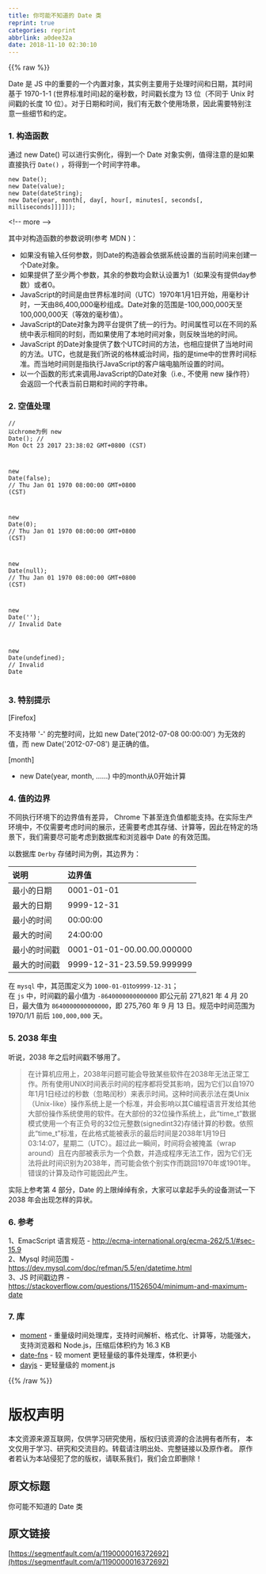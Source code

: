 ```yaml
---
title: 你可能不知道的 Date 类
reprint: true
categories: reprint
abbrlink: a0dee32a
date: 2018-11-10 02:30:10
---
```


{{% raw %}}
<p>Date &#x662F; JS &#x4E2D;&#x7684;&#x91CD;&#x8981;&#x7684;&#x4E00;&#x4E2A;&#x5185;&#x7F6E;&#x5BF9;&#x8C61;&#xFF0C;&#x5176;&#x5B9E;&#x4F8B;&#x4E3B;&#x8981;&#x7528;&#x4E8E;&#x5904;&#x7406;&#x65F6;&#x95F4;&#x548C;&#x65E5;&#x671F;&#xFF0C;&#x5176;&#x65F6;&#x95F4;&#x57FA;&#x4E8E; 1970-1-1 (&#x4E16;&#x754C;&#x6807;&#x51C6;&#x65F6;&#x95F4;)&#x8D77;&#x7684;&#x6BEB;&#x79D2;&#x6570;&#xFF0C;&#x65F6;&#x95F4;&#x6233;&#x957F;&#x5EA6;&#x4E3A; 13 &#x4F4D;&#xFF08;&#x4E0D;&#x540C;&#x4E8E; Unix &#x65F6;&#x95F4;&#x6233;&#x7684;&#x957F;&#x5EA6; 10 &#x4F4D;&#xFF09;&#x3002;&#x5BF9;&#x4E8E;&#x65E5;&#x671F;&#x548C;&#x65F6;&#x95F4;&#xFF0C;&#x6211;&#x4EEC;&#x6709;&#x65E0;&#x6570;&#x4E2A;&#x4F7F;&#x7528;&#x573A;&#x666F;&#xFF0C;&#x56E0;&#x6B64;&#x9700;&#x8981;&#x7279;&#x522B;&#x6CE8;&#x610F;&#x4E00;&#x4E9B;&#x7EC6;&#x8282;&#x548C;&#x7EA6;&#x5B9A;&#x3002;</p><h3 id="articleHeader0">1. &#x6784;&#x9020;&#x51FD;&#x6570;</h3><p>&#x901A;&#x8FC7; new Date() &#x53EF;&#x4EE5;&#x8FDB;&#x884C;&#x5B9E;&#x4F8B;&#x5316;&#xFF0C;&#x5F97;&#x5230;&#x4E00;&#x4E2A; Date &#x5BF9;&#x8C61;&#x5B9E;&#x4F8B;&#xFF0C;&#x503C;&#x5F97;&#x6CE8;&#x610F;&#x7684;&#x662F;&#x5982;&#x679C;&#x76F4;&#x63A5;&#x6267;&#x884C; <code>Date()</code> &#xFF0C;&#x5C06;&#x5F97;&#x5230;&#x4E00;&#x4E2A;&#x65F6;&#x95F4;&#x5B57;&#x7B26;&#x4E32;&#x3002;</p><div class="widget-codetool" style="display:none"><div class="widget-codetool--inner"><span class="selectCode code-tool" data-toggle="tooltip" data-placement="top" title="" data-original-title="&#x5168;&#x9009;"></span> <span type="button" class="copyCode code-tool" data-toggle="tooltip" data-placement="top" data-clipboard-text="new Date();
new Date(value);
new Date(dateString);
new Date(year, month[, day[, hour[, minutes[, seconds[, milliseconds]]]]]);" title="" data-original-title="&#x590D;&#x5236;"></span> <span type="button" class="saveToNote code-tool" data-toggle="tooltip" data-placement="top" title="" data-original-title="&#x653E;&#x8FDB;&#x7B14;&#x8BB0;"></span></div></div><pre class="javascript hljs"><code class="js"><span class="hljs-keyword">new</span> <span class="hljs-built_in">Date</span>();
<span class="hljs-keyword">new</span> <span class="hljs-built_in">Date</span>(value);
<span class="hljs-keyword">new</span> <span class="hljs-built_in">Date</span>(dateString);
<span class="hljs-keyword">new</span> <span class="hljs-built_in">Date</span>(year, month[, day[, hour[, minutes[, seconds[, milliseconds]]]]]);</code></pre><p>&lt;!-- more --&gt;</p><p>&#x5176;&#x4E2D;&#x5BF9;&#x6784;&#x9020;&#x51FD;&#x6570;&#x7684;&#x53C2;&#x6570;&#x8BF4;&#x660E;(&#x53C2;&#x8003; MDN )&#xFF1A;</p><ul><li>&#x5982;&#x679C;&#x6CA1;&#x6709;&#x8F93;&#x5165;&#x4EFB;&#x4F55;&#x53C2;&#x6570;&#xFF0C;&#x5219;Date&#x7684;&#x6784;&#x9020;&#x5668;&#x4F1A;&#x4F9D;&#x636E;&#x7CFB;&#x7EDF;&#x8BBE;&#x7F6E;&#x7684;&#x5F53;&#x524D;&#x65F6;&#x95F4;&#x6765;&#x521B;&#x5EFA;&#x4E00;&#x4E2A;Date&#x5BF9;&#x8C61;&#x3002;</li><li>&#x5982;&#x679C;&#x63D0;&#x4F9B;&#x4E86;&#x81F3;&#x5C11;&#x4E24;&#x4E2A;&#x53C2;&#x6570;&#xFF0C;&#x5176;&#x4F59;&#x7684;&#x53C2;&#x6570;&#x5747;&#x4F1A;&#x9ED8;&#x8BA4;&#x8BBE;&#x7F6E;&#x4E3A;1&#xFF08;&#x5982;&#x679C;&#x6CA1;&#x6709;&#x63D0;&#x4F9B;day&#x53C2;&#x6570;&#xFF09;&#x6216;&#x8005;0&#x3002;</li><li>JavaScript&#x7684;&#x65F6;&#x95F4;&#x662F;&#x7531;&#x4E16;&#x754C;&#x6807;&#x51C6;&#x65F6;&#x95F4;&#xFF08;UTC&#xFF09;1970&#x5E74;1&#x6708;1&#x65E5;&#x5F00;&#x59CB;&#xFF0C;&#x7528;&#x6BEB;&#x79D2;&#x8BA1;&#x65F6;&#xFF0C;&#x4E00;&#x5929;&#x7531;86,400,000&#x6BEB;&#x79D2;&#x7EC4;&#x6210;&#x3002;Date&#x5BF9;&#x8C61;&#x7684;&#x8303;&#x56F4;&#x662F;-100,000,000&#x5929;&#x81F3;100,000,000&#x5929;&#xFF08;&#x7B49;&#x6548;&#x7684;&#x6BEB;&#x79D2;&#x503C;&#xFF09;&#x3002;</li><li>JavaScript&#x7684;Date&#x5BF9;&#x8C61;&#x4E3A;&#x8DE8;&#x5E73;&#x53F0;&#x63D0;&#x4F9B;&#x4E86;&#x7EDF;&#x4E00;&#x7684;&#x884C;&#x4E3A;&#x3002;&#x65F6;&#x95F4;&#x5C5E;&#x6027;&#x53EF;&#x4EE5;&#x5728;&#x4E0D;&#x540C;&#x7684;&#x7CFB;&#x7EDF;&#x4E2D;&#x8868;&#x793A;&#x76F8;&#x540C;&#x7684;&#x65F6;&#x523B;&#xFF0C;&#x800C;&#x5982;&#x679C;&#x4F7F;&#x7528;&#x4E86;&#x672C;&#x5730;&#x65F6;&#x95F4;&#x5BF9;&#x8C61;&#xFF0C;&#x5219;&#x53CD;&#x6620;&#x5F53;&#x5730;&#x7684;&#x65F6;&#x95F4;&#x3002;</li><li>JavaScript &#x7684;Date&#x5BF9;&#x8C61;&#x63D0;&#x4F9B;&#x4E86;&#x6570;&#x4E2A;UTC&#x65F6;&#x95F4;&#x7684;&#x65B9;&#x6CD5;&#xFF0C;&#x4E5F;&#x76F8;&#x5E94;&#x63D0;&#x4F9B;&#x4E86;&#x5F53;&#x5730;&#x65F6;&#x95F4;&#x7684;&#x65B9;&#x6CD5;&#x3002;UTC&#xFF0C;&#x4E5F;&#x5C31;&#x662F;&#x6211;&#x4EEC;&#x6240;&#x8BF4;&#x7684;&#x683C;&#x6797;&#x5A01;&#x6CBB;&#x65F6;&#x95F4;&#xFF0C;&#x6307;&#x7684;&#x662F;time&#x4E2D;&#x7684;&#x4E16;&#x754C;&#x65F6;&#x95F4;&#x6807;&#x51C6;&#x3002;&#x800C;&#x5F53;&#x5730;&#x65F6;&#x95F4;&#x5219;&#x662F;&#x6307;&#x6267;&#x884C;JavaScript&#x7684;&#x5BA2;&#x6237;&#x7AEF;&#x7535;&#x8111;&#x6240;&#x8BBE;&#x7F6E;&#x7684;&#x65F6;&#x95F4;&#x3002;</li><li>&#x4EE5;&#x4E00;&#x4E2A;&#x51FD;&#x6570;&#x7684;&#x5F62;&#x5F0F;&#x6765;&#x8C03;&#x7528;JavaScript&#x7684;Date&#x5BF9;&#x8C61;&#xFF08;i.e., &#x4E0D;&#x4F7F;&#x7528; new &#x64CD;&#x4F5C;&#x7B26;&#xFF09;&#x4F1A;&#x8FD4;&#x56DE;&#x4E00;&#x4E2A;&#x4EE3;&#x8868;&#x5F53;&#x524D;&#x65E5;&#x671F;&#x548C;&#x65F6;&#x95F4;&#x7684;&#x5B57;&#x7B26;&#x4E32;&#x3002;</li></ul><h3 id="articleHeader1">2. &#x7A7A;&#x503C;&#x5904;&#x7406;</h3><div class="widget-codetool" style="display:none"><div class="widget-codetool--inner"><span class="selectCode code-tool" data-toggle="tooltip" data-placement="top" title="" data-original-title="&#x5168;&#x9009;"></span> <span type="button" class="copyCode code-tool" data-toggle="tooltip" data-placement="top" data-clipboard-text="// &#x4EE5;chrome&#x4E3A;&#x4F8B;
new Date();
// Mon Oct 23 2017 23:38:02 GMT+0800 (CST)

new Date(false);
// Thu Jan 01 1970 08:00:00 GMT+0800 (CST)

new Date(0);
// Thu Jan 01 1970 08:00:00 GMT+0800 (CST)

new Date(null);
// Thu Jan 01 1970 08:00:00 GMT+0800 (CST)

new Date(&apos;&apos;);
// Invalid Date

new Date(undefined);
// Invalid Date" title="" data-original-title="&#x590D;&#x5236;"></span> <span type="button" class="saveToNote code-tool" data-toggle="tooltip" data-placement="top" title="" data-original-title="&#x653E;&#x8FDB;&#x7B14;&#x8BB0;"></span></div></div><pre class="javascript hljs"><code class="js"><span class="hljs-comment">// &#x4EE5;chrome&#x4E3A;&#x4F8B;</span>
<span class="hljs-keyword">new</span> <span class="hljs-built_in">Date</span>();
<span class="hljs-comment">// Mon Oct 23 2017 23:38:02 GMT+0800 (CST)</span>

<span class="hljs-keyword">new</span> <span class="hljs-built_in">Date</span>(<span class="hljs-literal">false</span>);
<span class="hljs-comment">// Thu Jan 01 1970 08:00:00 GMT+0800 (CST)</span>

<span class="hljs-keyword">new</span> <span class="hljs-built_in">Date</span>(<span class="hljs-number">0</span>);
<span class="hljs-comment">// Thu Jan 01 1970 08:00:00 GMT+0800 (CST)</span>

<span class="hljs-keyword">new</span> <span class="hljs-built_in">Date</span>(<span class="hljs-literal">null</span>);
<span class="hljs-comment">// Thu Jan 01 1970 08:00:00 GMT+0800 (CST)</span>

<span class="hljs-keyword">new</span> <span class="hljs-built_in">Date</span>(<span class="hljs-string">&apos;&apos;</span>);
<span class="hljs-comment">// Invalid Date</span>

<span class="hljs-keyword">new</span> <span class="hljs-built_in">Date</span>(<span class="hljs-literal">undefined</span>);
<span class="hljs-comment">// Invalid Date</span></code></pre><h3 id="articleHeader2">3. &#x7279;&#x522B;&#x63D0;&#x793A;</h3><p>[Firefox]</p><p>&#x4E0D;&#x652F;&#x6301;&#x5E26; &apos;-&apos; &#x7684;&#x5B8C;&#x6574;&#x65F6;&#x95F4;&#xFF0C;&#x6BD4;&#x5982; new Date(&apos;2012-07-08 00:00:00&apos;) &#x4E3A;&#x65E0;&#x6548;&#x7684;&#x503C;&#xFF0C;&#x800C; new Date(&apos;2012-07-08&apos;) &#x662F;&#x6B63;&#x786E;&#x7684;&#x503C;&#x3002;</p><p>[month]</p><ul><li>new Date(year, month, &#x2026;&#x2026;) &#x4E2D;&#x7684;month&#x4ECE;0&#x5F00;&#x59CB;&#x8BA1;&#x7B97;</li></ul><h3 id="articleHeader3">4. &#x503C;&#x7684;&#x8FB9;&#x754C;</h3><p>&#x4E0D;&#x540C;&#x6267;&#x884C;&#x73AF;&#x5883;&#x4E0B;&#x7684;&#x8FB9;&#x754C;&#x503C;&#x6709;&#x5DEE;&#x5F02;&#xFF0C; Chrome &#x4E0B;&#x751A;&#x81F3;&#x8FDE;&#x8D1F;&#x503C;&#x90FD;&#x80FD;&#x652F;&#x6301;&#x3002;&#x5728;&#x5B9E;&#x9645;&#x751F;&#x4EA7;&#x73AF;&#x5883;&#x4E2D;&#xFF0C;&#x4E0D;&#x4EC5;&#x9700;&#x8981;&#x8003;&#x8651;&#x65F6;&#x95F4;&#x7684;&#x5C55;&#x793A;&#xFF0C;&#x8FD8;&#x9700;&#x8981;&#x8003;&#x8651;&#x5176;&#x5B58;&#x50A8;&#x3001;&#x8BA1;&#x7B97;&#x7B49;&#xFF0C;&#x56E0;&#x6B64;&#x5728;&#x7279;&#x5B9A;&#x7684;&#x573A;&#x666F;&#x4E0B;&#xFF0C;&#x6211;&#x4EEC;&#x9700;&#x8981;&#x5C3D;&#x53EF;&#x80FD;&#x8003;&#x8651;&#x5230;&#x6570;&#x636E;&#x5E93;&#x548C;&#x6D4F;&#x89C8;&#x5668;&#x4E2D; Date &#x7684;&#x6709;&#x6548;&#x8303;&#x56F4;&#x3002;</p><p>&#x4EE5;&#x6570;&#x636E;&#x5E93; <code>Derby</code> &#x5B58;&#x50A8;&#x65F6;&#x95F4;&#x4E3A;&#x4F8B;&#xFF0C;&#x5176;&#x8FB9;&#x754C;&#x4E3A;&#xFF1A;</p><table><thead><tr><th align="left">&#x8BF4;&#x660E;</th><th align="left">&#x8FB9;&#x754C;&#x503C;</th></tr></thead><tbody><tr><td align="left">&#x6700;&#x5C0F;&#x7684;&#x65E5;&#x671F;</td><td align="left">0001-01-01</td></tr><tr><td align="left">&#x6700;&#x5927;&#x7684;&#x65E5;&#x671F;</td><td align="left">9999-12-31</td></tr><tr><td align="left">&#x6700;&#x5C0F;&#x7684;&#x65F6;&#x95F4;</td><td align="left">00:00:00</td></tr><tr><td align="left">&#x6700;&#x5927;&#x7684;&#x65F6;&#x95F4;</td><td align="left">24:00:00</td></tr><tr><td align="left">&#x6700;&#x5C0F;&#x7684;&#x65F6;&#x95F4;&#x6233;</td><td align="left">0001-01-01-00.00.00.000000</td></tr><tr><td align="left">&#x6700;&#x5927;&#x7684;&#x65F6;&#x95F4;&#x6233;</td><td align="left">9999-12-31-23.59.59.999999</td></tr></tbody></table><p>&#x5728; <code>mysql</code> &#x4E2D;&#xFF0C;&#x5176;&#x8303;&#x56F4;&#x5B9A;&#x4E49;&#x4E3A; <code>1000-01-01</code>to<code>9999-12-31</code>&#xFF1B;<br>&#x5728; <code>js</code> &#x4E2D;&#xFF0C;&#x65F6;&#x95F4;&#x6233;&#x7684;&#x6700;&#x5C0F;&#x503C;&#x4E3A; <code>-8640000000000000</code> &#x5373;&#x516C;&#x5143;&#x524D; 271,821 &#x5E74; 4 &#x6708; 20 &#x65E5;&#xFF0C;&#x6700;&#x5927;&#x503C;&#x4E3A; <code>8640000000000000</code>&#xFF0C;&#x5373; 275,760 &#x5E74; 9 &#x6708; 13 &#x65E5;&#x3002;&#x89C4;&#x8303;&#x4E2D;&#x65F6;&#x95F4;&#x8303;&#x56F4;&#x4E3A; 1970/1/1 &#x524D;&#x540E; <code>100,000,000</code> &#x5929;&#x3002;</p><h3 id="articleHeader4">5. 2038 &#x5E74;&#x866B;</h3><p>&#x542C;&#x8BF4;&#xFF0C;2038 &#x5E74;&#x4E4B;&#x540E;&#x65F6;&#x95F4;&#x6233;&#x4E0D;&#x591F;&#x7528;&#x4E86;&#x3002;</p><blockquote>&#x5728;&#x8BA1;&#x7B97;&#x673A;&#x5E94;&#x7528;&#x4E0A;&#xFF0C;2038&#x5E74;&#x95EE;&#x9898;&#x53EF;&#x80FD;&#x4F1A;&#x5BFC;&#x81F4;&#x67D0;&#x4E9B;&#x8F6F;&#x4EF6;&#x5728;2038&#x5E74;&#x65E0;&#x6CD5;&#x6B63;&#x5E38;&#x5DE5;&#x4F5C;&#x3002;&#x6240;&#x6709;&#x4F7F;&#x7528;UNIX&#x65F6;&#x95F4;&#x8868;&#x793A;&#x65F6;&#x95F4;&#x7684;&#x7A0B;&#x5E8F;&#x90FD;&#x5C06;&#x53D7;&#x5176;&#x5F71;&#x54CD;&#xFF0C;&#x56E0;&#x4E3A;&#x5B83;&#x4EEC;&#x4EE5;&#x81EA;1970&#x5E74;1&#x6708;1&#x65E5;&#x7ECF;&#x8FC7;&#x7684;&#x79D2;&#x6570;&#xFF08;&#x5FFD;&#x7565;&#x95F0;&#x79D2;&#xFF09;&#x6765;&#x8868;&#x793A;&#x65F6;&#x95F4;&#x3002;&#x8FD9;&#x79CD;&#x65F6;&#x95F4;&#x8868;&#x793A;&#x6CD5;&#x5728;&#x7C7B;Unix&#xFF08;Unix-like&#xFF09;&#x64CD;&#x4F5C;&#x7CFB;&#x7EDF;&#x4E0A;&#x662F;&#x4E00;&#x4E2A;&#x6807;&#x51C6;&#xFF0C;&#x5E76;&#x4F1A;&#x5F71;&#x54CD;&#x4EE5;&#x5176;C&#x7F16;&#x7A0B;&#x8BED;&#x8A00;&#x5F00;&#x53D1;&#x7ED9;&#x5176;&#x4ED6;&#x5927;&#x90E8;&#x4EFD;&#x64CD;&#x4F5C;&#x7CFB;&#x7EDF;&#x4F7F;&#x7528;&#x7684;&#x8F6F;&#x4EF6;&#x3002;&#x5728;&#x5927;&#x90E8;&#x4EFD;&#x7684;32&#x4F4D;&#x64CD;&#x4F5C;&#x7CFB;&#x7EDF;&#x4E0A;&#xFF0C;&#x6B64;&#x201C;time_t&#x201D;&#x6570;&#x636E;&#x6A21;&#x5F0F;&#x4F7F;&#x7528;&#x4E00;&#x4E2A;&#x6709;&#x6B63;&#x8D1F;&#x53F7;&#x7684;32&#x4F4D;&#x5143;&#x6574;&#x6570;(signedint32)&#x5B58;&#x50A8;&#x8BA1;&#x7B97;&#x7684;&#x79D2;&#x6570;&#x3002;&#x4F9D;&#x7167;&#x6B64;&#x201C;time_t&#x201D;&#x6807;&#x51C6;&#xFF0C;&#x5728;&#x6B64;&#x683C;&#x5F0F;&#x80FD;&#x88AB;&#x8868;&#x793A;&#x7684;&#x6700;&#x540E;&#x65F6;&#x95F4;&#x662F;2038&#x5E74;1&#x6708;19&#x65E5;03:14:07&#xFF0C;&#x661F;&#x671F;&#x4E8C;&#xFF08;UTC&#xFF09;&#x3002;&#x8D85;&#x8FC7;&#x6B64;&#x4E00;&#x77AC;&#x95F4;&#xFF0C;&#x65F6;&#x95F4;&#x5C06;&#x4F1A;&#x88AB;&#x63A9;&#x76D6;&#xFF08;wrap around&#xFF09;&#x4E14;&#x5728;&#x5185;&#x90E8;&#x88AB;&#x8868;&#x793A;&#x4E3A;&#x4E00;&#x4E2A;&#x8D1F;&#x6570;&#xFF0C;&#x5E76;&#x9020;&#x6210;&#x7A0B;&#x5E8F;&#x65E0;&#x6CD5;&#x5DE5;&#x4F5C;&#xFF0C;&#x56E0;&#x4E3A;&#x5B83;&#x4EEC;&#x65E0;&#x6CD5;&#x5C06;&#x6B64;&#x65F6;&#x95F4;&#x8BC6;&#x522B;&#x4E3A;2038&#x5E74;&#xFF0C;&#x800C;&#x53EF;&#x80FD;&#x4F1A;&#x4F9D;&#x4E2A;&#x522B;&#x5B9E;&#x4F5C;&#x800C;&#x8DF3;&#x56DE;1970&#x5E74;&#x6216;1901&#x5E74;&#x3002;&#x9519;&#x8BEF;&#x7684;&#x8BA1;&#x7B97;&#x53CA;&#x52A8;&#x4F5C;&#x53EF;&#x80FD;&#x56E0;&#x6B64;&#x4EA7;&#x751F;&#x3002;</blockquote><p>&#x5B9E;&#x9645;&#x4E0A;&#x53C2;&#x8003;&#x7B2C; 4 &#x90E8;&#x5206;&#xFF0C;Date &#x7684;&#x4E0A;&#x9650;&#x7EF0;&#x7EF0;&#x6709;&#x4F59;&#xFF0C;&#x5927;&#x5BB6;&#x53EF;&#x4EE5;&#x62FF;&#x8D77;&#x624B;&#x5934;&#x7684;&#x8BBE;&#x5907;&#x6D4B;&#x8BD5;&#x4E00;&#x4E0B; 2038 &#x5E74;&#x4F1A;&#x51FA;&#x73B0;&#x600E;&#x6837;&#x7684;&#x5F02;&#x72B6;&#x3002;</p><h3 id="articleHeader5">6. &#x53C2;&#x8003;</h3><p>1&#x3001;EmacScript &#x8BED;&#x8A00;&#x89C4;&#x8303; - <a href="http://ecma-international.org/ecma-262/5.1/#sec-15.9" rel="nofollow noreferrer" target="_blank">http://ecma-international.org/ecma-262/5.1/#sec-15.9</a><br>2&#x3001;Mysql &#x65F6;&#x95F4;&#x8303;&#x56F4; - <a href="https://dev.mysql.com/doc/refman/5.5/en/datetime.html" rel="nofollow noreferrer" target="_blank">https://dev.mysql.com/doc/refman/5.5/en/datetime.html</a><br>3&#x3001;JS &#x65F6;&#x95F4;&#x6233;&#x8FB9;&#x754C; - <a href="https://stackoverflow.com/questions/11526504/minimum-and-maximum-date" rel="nofollow noreferrer" target="_blank">https://stackoverflow.com/questions/11526504/minimum-and-maximum-date</a></p><h3 id="articleHeader6">7. &#x5E93;</h3><ul><li><a href="https://github.com/moment/moment" rel="nofollow noreferrer" target="_blank">moment</a> - &#x91CD;&#x91CF;&#x7EA7;&#x65F6;&#x95F4;&#x5904;&#x7406;&#x5E93;&#xFF0C;&#x652F;&#x6301;&#x65F6;&#x95F4;&#x89E3;&#x6790;&#x3001;&#x683C;&#x5F0F;&#x5316;&#x3001;&#x8BA1;&#x7B97;&#x7B49;&#xFF0C;&#x529F;&#x80FD;&#x5F3A;&#x5927;&#xFF0C;&#x652F;&#x6301;&#x6D4F;&#x89C8;&#x5668;&#x548C; Node.js&#xFF0C;&#x538B;&#x7F29;&#x540E;&#x4F53;&#x79EF;&#x7EA6;&#x4E3A; 16.3 KB</li><li><a href="https://github.com/date-fns/date-fns" rel="nofollow noreferrer" target="_blank">date-fns</a> - &#x8F83; moment &#x66F4;&#x8F7B;&#x91CF;&#x7EA7;&#x7684;&#x4E8B;&#x4EF6;&#x5904;&#x7406;&#x5E93;&#xFF0C;&#x4F53;&#x79EF;&#x66F4;&#x5C0F;</li><li><a href="https://github.com/iamkun/dayjs" rel="nofollow noreferrer" target="_blank">dayjs</a> - &#x66F4;&#x8F7B;&#x91CF;&#x7EA7;&#x7684; moment.js</li></ul>
{{% /raw %}}

# 版权声明
本文资源来源互联网，仅供学习研究使用，版权归该资源的合法拥有者所有，
本文仅用于学习、研究和交流目的。转载请注明出处、完整链接以及原作者。
原作者若认为本站侵犯了您的版权，请联系我们，我们会立即删除！

## 原文标题
你可能不知道的 Date 类

## 原文链接
[https://segmentfault.com/a/1190000016372692](https://segmentfault.com/a/1190000016372692)

